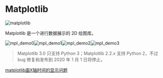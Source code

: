 # Matplotlib

![matplotlib](images/matplotlib.png)

Matplotlib 是一个进行数据展示的 2D 绘图库。

![mpl_demo0](images/mpl_demo0.png)![mpl_demo1](images/mpl_demo1.png)![mpl_demo2](images/mpl_demo2.png)![mpl_demo3](images/mpl_demo3.png)

> Matplotlib 3.0 只支持 Python 3；Matplotlib 2.2.x 支持 Python 2，不过 bug 修复和发布到 2020 年 1 月 1 日将停止。

[matplotlib画X轴时间的显示问题](https://blog.csdn.net/zenghaihong/article/details/70747247)